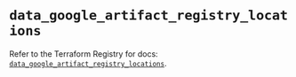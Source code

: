 # `data_google_artifact_registry_locations`

Refer to the Terraform Registry for docs: [`data_google_artifact_registry_locations`](https://registry.terraform.io/providers/hashicorp/google/6.1.0/docs/data-sources/artifact_registry_locations).
